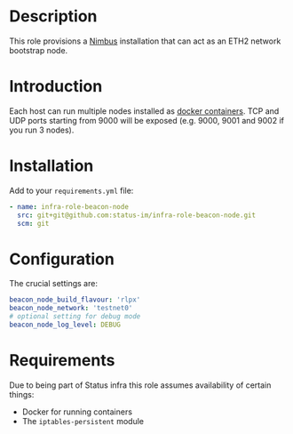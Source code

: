 # Description

This role provisions a [Nimbus](https://nimbus.status.im/) installation that can act as an ETH2 network bootstrap node.

# Introduction

Each host can run multiple nodes installed as [docker containers](https://github.com/status-im/nimbus/docker).
TCP and UDP ports starting from 9000 will be exposed (e.g. 9000, 9001 and 9002 if you run 3 nodes).

# Installation

Add to your `requirements.yml` file:
```yaml
- name: infra-role-beacon-node
  src: git+git@github.com:status-im/infra-role-beacon-node.git
  scm: git
```

# Configuration

The crucial settings are:
```yaml
beacon_node_build_flavour: 'rlpx'
beacon_node_network: 'testnet0'
# optional setting for debug mode
beacon_node_log_level: DEBUG
```

# Requirements

Due to being part of Status infra this role assumes availability of certain things:

* Docker for running containers
* The `iptables-persistent` module
